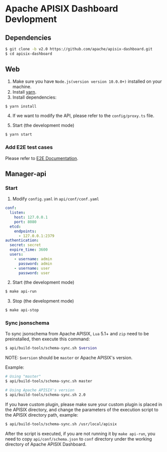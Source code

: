 <!--
#
# Licensed to the Apache Software Foundation (ASF) under one or more
# contributor license agreements.  See the NOTICE file distributed with
# this work for additional information regarding copyright ownership.
# The ASF licenses this file to You under the Apache License, Version 2.0
# (the "License"); you may not use this file except in compliance with
# the License.  You may obtain a copy of the License at
#
#     http://www.apache.org/licenses/LICENSE-2.0
#
# Unless required by applicable law or agreed to in writing, software
# distributed under the License is distributed on an "AS IS" BASIS,
# WITHOUT WARRANTIES OR CONDITIONS OF ANY KIND, either express or implied.
# See the License for the specific language governing permissions and
# limitations under the License.
#
-->

# Apache APISIX Dashboard Devlopment

## Dependencies

```sh
$ git clone -b v2.0 https://github.com/apache/apisix-dashboard.git
$ cd apisix-dashboard
```

## Web

1. Make sure you have `Node.js(version version 10.0.0+)` installed on your machine.
2. Install [yarn](https://yarnpkg.com/).
3. Install dependencies:

```sh
$ yarn install
```

4. If we want to modify the API, please refer to the `config/proxy.ts` file.

5. Start (the development mode)

```sh
$ yarn start
```

### Add E2E test cases

Please refer to [E2E Documentation](../web/src/e2e/README.md).

## Manager-api

### Start

1. Modify `config.yaml` in `api/conf/conf.yaml`

```yaml
conf:
  listen:
    host: 127.0.0.1
    port: 8080
  etcd:
    endpoints:
      - 127.0.0.1:2379
authentication:
  secret: secret
  expire_time: 3600
  users:
    - username: admin
      password: admin
    - username: user
      password: user
```

2. Start (the development mode)

```sh
$ make api-run
```

3. Stop (the development mode)

```sh
$ make api-stop
```

### Sync jsonschema

To sync jsonschema from Apache APISIX, `Lua` 5.1+ and `zip` need to be preinstalled, then execute this command: 

```sh
$ api/build-tools/schema-sync.sh $version
```

NOTE: `$version` should be `master` or Apache APISIX's version.

Example:

```sh
# Using "master"
$ api/build-tools/schema-sync.sh master

# Using Apache APISIX's version
$ api/build-tools/schema-sync.sh 2.0
```

If you have custom plugin, please make sure your custom plugin is placed in the APISIX directory, and change the parameters of the execution script to the APISIX directory path, example:

```sh
$ api/build-tools/schema-sync.sh /usr/local/apisix
```

After the script is executed, if you are not running it by `make api-run`, you need to copy `api/conf/schema.json` to `conf` directory under the working directory of Apache APISIX Dashboard.

